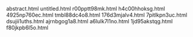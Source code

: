 abstract.html
untitled.html
r00pptt98mk.html
h4c00hhoksg.html
4925np760ec.html
tmbl88dc4o8.html
176d3mjalv4.html
7pitlkpn3uc.html
dsujii1uths.html
ajrnbgog1a8.html
a6lulk7l1no.html
1jd95akstqg.html
f80jkpb6l5o.html